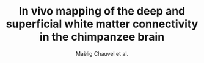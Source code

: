 ---
cat: gaia
subcat: architecture
bestof: false
author: Maëlig Chauvel et al.
title: In vivo mapping of the deep and superficial white matter connectivity in the chimpanzee brain
journal: NeuroImage
year: 2023
type: article
url: https -//linkinghub.elsevier.com/retrieve/pii/S105381192300513X
doi: 10.1016/j.neuroimage.2023.120362
---